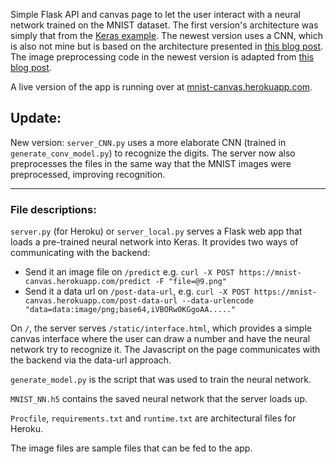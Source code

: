 Simple Flask API and canvas page to let the user interact with a neural network trained on the MNIST dataset. The first version's architecture was simply that from the [Keras example](https://github.com/fchollet/keras/blob/master/examples/mnist_mlp.py). The newest version uses a CNN, which is also not mine but is based on the architecture presented in [this blog post](http://machinelearningmastery.com/handwritten-digit-recognition-using-convolutional-neural-networks-python-keras/). The image preprocessing code in the newest version is adapted from [this blog post](http://opensourc.es/blog/tensorflow-mnist).

A live version of the app is running over at [mnist-canvas.herokuapp.com](https://mnist-canvas.herokuapp.com/).

## Update:

New version: `server_CNN.py` uses a more elaborate CNN (trained in `generate_conv_model.py`) to recognize the digits. The server now also preprocesses the files in the same way that the MNIST images were preprocessed, improving recognition.

-------------------

### File descriptions:

`server.py` (for Heroku) or `server_local.py` serves a Flask web app that loads a pre-trained neural network into Keras. It provides two ways of communicating with the backend:
 - Send it an image file on `/predict` e.g. `curl -X POST https://mnist-canvas.herokuapp.com/predict -F "file=@9.png"`
 - Send it a data url on `/post-data-url`, e.g. `curl -X POST https://mnist-canvas.herokuapp.com/post-data-url --data-urlencode "data=data:image/png;base64,iVBORw0KGgoAA....."`

On `/`, the server serves `/static/interface.html`, which provides a simple canvas interface where the user can draw a number and have the neural network try to recognize it. The Javascript on the page communicates with the backend via the data-url approach.

`generate_model.py` is the script that was used to train the neural network.

`MNIST_NN.h5` contains the saved neural network that the server loads up.

`Procfile`, `requirements.txt` and `runtime.txt` are architectural files for Heroku.

The image files are sample files that can be fed to the app.
